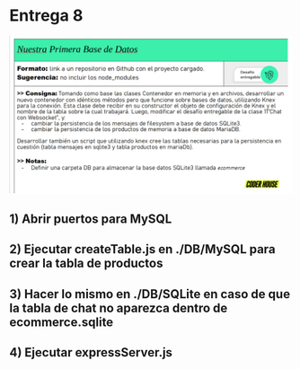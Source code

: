 # Entrega 8

![Ejercicio redactado](./Pics/entrega-8-imagen-1.png)

## 1) Abrir puertos para MySQL

## 2) Ejecutar createTable.js en ./DB/MySQL para crear la tabla de productos

## 3) Hacer lo mismo en ./DB/SQLite en caso de que la tabla de chat no aparezca dentro de ecommerce.sqlite

## 4) Ejecutar expressServer.js
